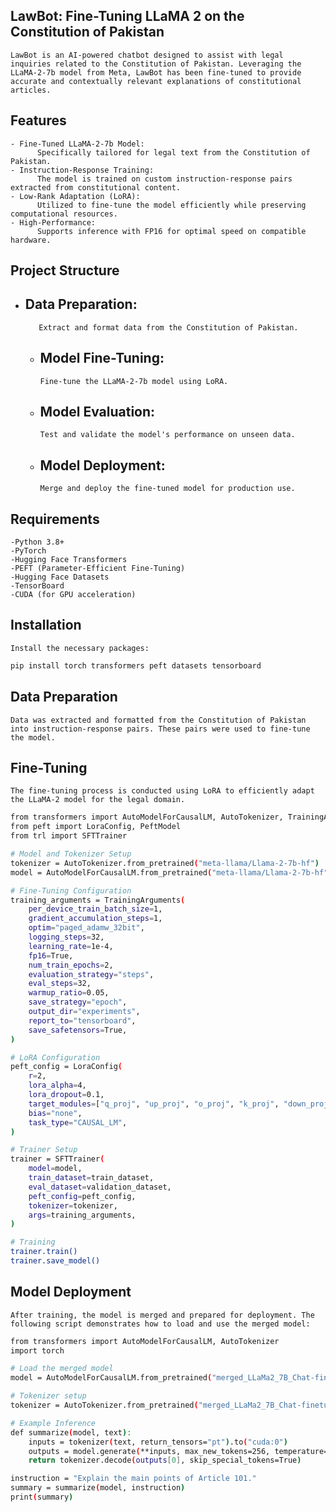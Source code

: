 ## LawBot: Fine-Tuning LLaMA 2 on the Constitution of Pakistan

    LawBot is an AI-powered chatbot designed to assist with legal inquiries related to the Constitution of Pakistan. Leveraging the LLaMA-2-7b model from Meta, LawBot has been fine-tuned to provide accurate and contextually relevant explanations of constitutional articles.

## Features
    - Fine-Tuned LLaMA-2-7b Model:
          Specifically tailored for legal text from the Constitution of Pakistan.
    - Instruction-Response Training:
          The model is trained on custom instruction-response pairs extracted from constitutional content.
    - Low-Rank Adaptation (LoRA):
          Utilized to fine-tune the model efficiently while preserving computational resources.
    - High-Performance:
          Supports inference with FP16 for optimal speed on compatible hardware.

## Project Structure

 - ## Data Preparation:
          Extract and format data from the Constitution of Pakistan.
    - ## Model Fine-Tuning:
          Fine-tune the LLaMA-2-7b model using LoRA.
    - ## Model Evaluation:
          Test and validate the model's performance on unseen data.
    - ## Model Deployment:
          Merge and deploy the fine-tuned model for production use.

## Requirements
    -Python 3.8+
    -PyTorch
    -Hugging Face Transformers
    -PEFT (Parameter-Efficient Fine-Tuning)
    -Hugging Face Datasets
    -TensorBoard
    -CUDA (for GPU acceleration)

## Installation
    Install the necessary packages:
  ```sh
  pip install torch transformers peft datasets tensorboard
  ```

## Data Preparation
    Data was extracted and formatted from the Constitution of Pakistan into instruction-response pairs. These pairs were used to fine-tune the model.

## Fine-Tuning
    The fine-tuning process is conducted using LoRA to efficiently adapt the LLaMA-2 model for the legal domain.

```sh
from transformers import AutoModelForCausalLM, AutoTokenizer, TrainingArguments
from peft import LoraConfig, PeftModel
from trl import SFTTrainer

# Model and Tokenizer Setup
tokenizer = AutoTokenizer.from_pretrained("meta-llama/Llama-2-7b-hf")
model = AutoModelForCausalLM.from_pretrained("meta-llama/Llama-2-7b-hf", torch_dtype=torch.float16, device_map="auto")

# Fine-Tuning Configuration
training_arguments = TrainingArguments(
    per_device_train_batch_size=1,
    gradient_accumulation_steps=1,
    optim="paged_adamw_32bit",
    logging_steps=32,
    learning_rate=1e-4,
    fp16=True,
    num_train_epochs=2,
    evaluation_strategy="steps",
    eval_steps=32,
    warmup_ratio=0.05,
    save_strategy="epoch",
    output_dir="experiments",
    report_to="tensorboard",
    save_safetensors=True,
)

# LoRA Configuration
peft_config = LoraConfig(
    r=2,
    lora_alpha=4,
    lora_dropout=0.1,
    target_modules=["q_proj", "up_proj", "o_proj", "k_proj", "down_proj", "gate_proj", "v_proj"],
    bias="none",
    task_type="CAUSAL_LM",
)

# Trainer Setup
trainer = SFTTrainer(
    model=model,
    train_dataset=train_dataset,
    eval_dataset=validation_dataset,
    peft_config=peft_config,
    tokenizer=tokenizer,
    args=training_arguments,
)

# Training
trainer.train()
trainer.save_model()
```

## Model Deployment
    After training, the model is merged and prepared for deployment. The following script demonstrates how to load and use the merged model:

```sh
from transformers import AutoModelForCausalLM, AutoTokenizer
import torch

# Load the merged model
model = AutoModelForCausalLM.from_pretrained("merged_LLaMa2_7B_Chat-finetuned", torch_dtype=torch.float16).to("cuda:0")

# Tokenizer setup
tokenizer = AutoTokenizer.from_pretrained("merged_LLaMa2_7B_Chat-finetuned")

# Example Inference
def summarize(model, text):
    inputs = tokenizer(text, return_tensors="pt").to("cuda:0")
    outputs = model.generate(**inputs, max_new_tokens=256, temperature=0.0001, do_sample=False)
    return tokenizer.decode(outputs[0], skip_special_tokens=True)

instruction = "Explain the main points of Article 101."
summary = summarize(model, instruction)
print(summary)
```
     
